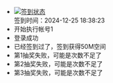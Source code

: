 - [![签到状态](https://github.com/li5bo5/Cloud189-Actions/actions/workflows/main.yml/badge.svg?branch=main)](https://github.com/li5bo5/Cloud189-Actions/actions/workflows/main.yml) <br> 签到时间：2024-12-25 18:38:23
- 开始执行帐号1
- 登录成功
- 已经签到过了，签到获得50M空间
- 第1抽奖失败，可能是次数不足了
- 第2抽奖失败，可能是次数不足了
- 第3抽奖失败，可能是次数不足了
